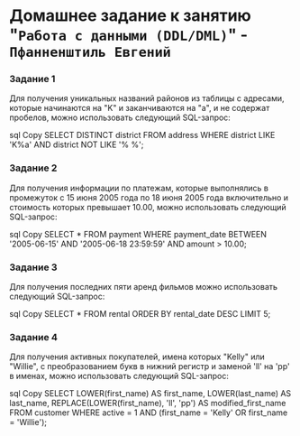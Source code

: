 # Домашнее задание к занятию "`Работа с данными (DDL/DML)`" - `Пфанненштиль Евгений`


### Задание 1
Для получения уникальных названий районов из таблицы с адресами, которые начинаются на "K" и заканчиваются на "a", и не содержат пробелов, можно использовать следующий SQL-запрос:

sql
Copy
SELECT DISTINCT district
FROM address
WHERE district LIKE 'K%a' 
  AND district NOT LIKE '% %';
  
### Задание 2
Для получения информации по платежам, которые выполнялись в промежуток с 15 июня 2005 года по 18 июня 2005 года включительно и стоимость которых превышает 10.00, можно использовать следующий SQL-запрос:

sql
Copy
SELECT *
FROM payment
WHERE payment_date BETWEEN '2005-06-15' AND '2005-06-18 23:59:59'
  AND amount > 10.00;
  
### Задание 3
Для получения последних пяти аренд фильмов можно использовать следующий SQL-запрос:

sql
Copy
SELECT *
FROM rental
ORDER BY rental_date DESC
LIMIT 5;

### Задание 4
Для получения активных покупателей, имена которых "Kelly" или "Willie", с преобразованием букв в нижний регистр и заменой 'll' на 'pp' в именах, можно использовать следующий SQL-запрос:

sql
Copy
SELECT 
    LOWER(first_name) AS first_name, 
    LOWER(last_name) AS last_name,
    REPLACE(LOWER(first_name), 'll', 'pp') AS modified_first_name
FROM customer
WHERE active = 1 
  AND (first_name = 'Kelly' OR first_name = 'Willie');

